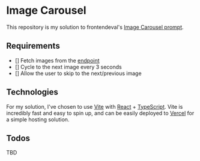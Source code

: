 # Image Carousel
This repository is my solution to frontendeval's [Image Carousel prompt](https://frontendeval.com/questions/image-carousel).

## Requirements
- [] Fetch images from the [endpoint](https://www.reddit.com/r/aww/top/.json?t=all)
- [] Cycle to the next image every 3 seconds
- [] Allow the user to skip to the next/previous image

## Technologies
For my solution, I've chosen to use [Vite](https://vitejs.dev/guide/) with [React](https://react.dev/) + [TypeScript](https://www.typescriptlang.org/docs/). Vite is incredibly fast and easy to spin up, and can be easily deployed to [Vercel](https://vercel.com/) for a simple hosting solution.

## Todos
TBD